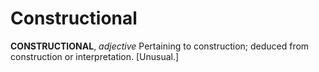# Constructional

**CONSTRUCTIONAL**, _adjective_ Pertaining to construction; deduced from construction or interpretation. \[Unusual.\]